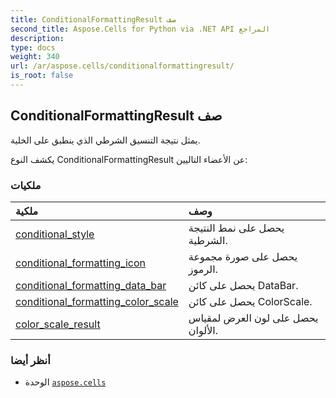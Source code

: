 ```yaml
---
title: ConditionalFormattingResult صف
second_title: Aspose.Cells for Python via .NET API المراجع
description:
type: docs
weight: 340
url: /ar/aspose.cells/conditionalformattingresult/
is_root: false
---
```

##  ConditionalFormattingResult صف
يمثل نتيجة التنسيق الشرطي الذي ينطبق على الخلية.



يكشف النوع ConditionalFormattingResult عن الأعضاء التاليين:

###  ملكيات
| ملكية| وصف|
| :- | :- |
| [conditional_style](/cells/python-net/ar/aspose.cells/conditionalformattingresult/conditional_style) | يحصل على نمط النتيجة الشرطية.|
| [conditional_formatting_icon](/cells/python-net/ar/aspose.cells/conditionalformattingresult/conditional_formatting_icon) | يحصل على صورة مجموعة الرموز.|
| [conditional_formatting_data_bar](/cells/python-net/ar/aspose.cells/conditionalformattingresult/conditional_formatting_data_bar) | يحصل على كائن DataBar.|
| [conditional_formatting_color_scale](/cells/python-net/ar/aspose.cells/conditionalformattingresult/conditional_formatting_color_scale) | يحصل على كائن ColorScale.|
| [color_scale_result](/cells/python-net/ar/aspose.cells/conditionalformattingresult/color_scale_result) | يحصل على لون العرض لمقياس الألوان.|



###  أنظر أيضا
* الوحدة [`aspose.cells`](..)
